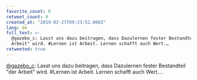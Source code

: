 ```yaml
---
favorite_count: 0
retweet_count: 0
created_at: "2019-02-27T09:23:52.000Z"
lang: de
full_text: >-
  @gazebo_c: Lasst uns dazu beitragen, dass Dazulernen fester Bestandteil "der
  Arbeit" wird. #Lernen ist Arbeit. Lernen schafft auch Wert.…
retweeted: true
---
```


[@gazebo_c](https://twitter.com/gazebo_c): Lasst uns dazu beitragen, dass
Dazulernen fester Bestandteil "der Arbeit" wird. #Lernen ist Arbeit. Lernen
schafft auch Wert.…
